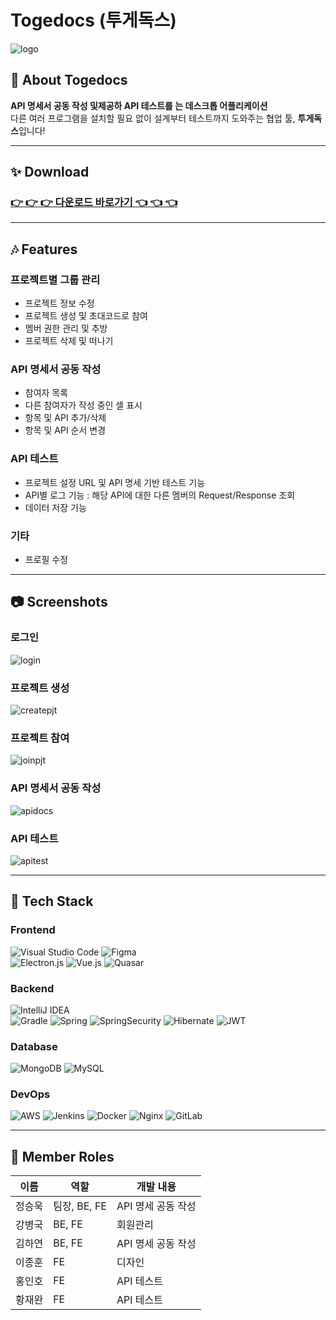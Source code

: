 # Togedocs (투게독스)
![logo](/readmeassets/logo.png)
## :dog: About Togedocs

**API 명세서 공동 작성 및제공하 API 테스트를 는 데스크톱 어플리케이션**   
다른 여러 프로그램을 설치할 필요 없이 설계부터 테스트까지 도와주는 협업 툴, **투게독스**입니다!

<hr/>

## :sparkles: Download
### [:point_right: :point_right: :point_right: 다운로드 바로가기 :point_left: :point_left: :point_left: ](https://lab.ssafy.com/s07-final/S07P31A404/uploads/d9ac93dd5f1c2351ff3f646cb26f4312/TogeDocs_Setup_0.1.0.exe)

<hr/>
   
## :notes: Features
### 프로젝트별 그룹 관리
- 프로젝트 정보 수정
- 프로젝트 생성 및 초대코드로 참여
- 멤버 권한 관리 및 추방
- 프로젝트 삭제 및 떠나기

### API 명세서 공동 작성
- 참여자 목록
- 다른 참여자가 작성 중인 셀 표시
- 항목 및 API 추가/삭제
- 항목 및 API 순서 변경

### API 테스트
- 프로젝트 설정 URL 및 API 명세 기반 테스트 기능
- API별 로그 기능 : 해당 API에 대한 다른 멤버의 Request/Response 조회
- 데이터 저장 기능

### 기타
- 프로필 수정

<hr/>

## :camera: Screenshots
### 로그인
![login](/readmeassets/login.gif)
### 프로젝트 생성
![createpjt](/readmeassets/createpjt.gif)
### 프로젝트 참여
![joinpjt](/readmeassets/joinpjt.gif)
### API 명세서 공동 작성
![apidocs](/readmeassets/apidocs.gif)
### API 테스트
![apitest](/readmeassets/apitest.gif)

<hr/>

## :pushpin: Tech Stack
### Frontend
![Visual Studio Code](https://img.shields.io/badge/Visual%20Studio%20Code-0078d7.svg?style=for-the-badge&logo=visual-studio-code&logoColor=white)
![Figma](https://img.shields.io/badge/figma-%23F24E1E.svg?style=for-the-badge&logo=figma&logoColor=white)   
![Electron.js](https://img.shields.io/badge/Electron-191970?style=for-the-badge&logo=Electron&logoColor=white)
![Vue.js](https://img.shields.io/badge/vuejs-%2335495e.svg?style=for-the-badge&logo=vuedotjs&logoColor=%234FC08D)
![Quasar](https://img.shields.io/badge/Quasar-16B7FB?style=for-the-badge&logo=quasar&logoColor=black)

### Backend
![IntelliJ IDEA](https://img.shields.io/badge/IntelliJ_IDEA-000000.svg?style=for-the-badge&logo=intellij-idea&logoColor=white)   
![Gradle](https://img.shields.io/badge/Gradle-02303A.svg?style=for-the-badge&logo=Gradle&logoColor=white)
![Spring](https://img.shields.io/badge/spring-%236DB33F.svg?style=for-the-badge&logo=spring&logoColor=white)
![SpringSecurity](https://img.shields.io/badge/Spring_Security-6DB33F?style=for-the-badge&logo=Spring-Security&logoColor=white)
![Hibernate](https://img.shields.io/badge/Hibernate-59666C?style=for-the-badge&logo=Hibernate&logoColor=white)
![JWT](https://img.shields.io/badge/JWT-323330?style=for-the-badge&logo=json-web-tokens&logoColor=pink)

### Database
![MongoDB](https://img.shields.io/badge/MongoDB-%234ea94b.svg?style=for-the-badge&logo=mongodb&logoColor=white)
![MySQL](https://img.shields.io/badge/MySQL-005C84?style=for-the-badge&logo=mysql&logoColor=white)

### DevOps
![AWS](https://img.shields.io/badge/AWS-%23FF9900.svg?style=for-the-badge&logo=amazon-aws&logoColor=white)
![Jenkins](https://img.shields.io/badge/jenkins-%232C5263.svg?style=for-the-badge&logo=jenkins&logoColor=white)
![Docker](https://img.shields.io/badge/docker-%230db7ed.svg?style=for-the-badge&logo=docker&logoColor=white)
![Nginx](https://img.shields.io/badge/nginx-%23009639.svg?style=for-the-badge&logo=nginx&logoColor=white)
![GitLab](https://img.shields.io/badge/gitlab-%23181717.svg?style=for-the-badge&logo=gitlab&logoColor=white)

<hr/>

## :raised_hands: Member Roles

| 이름   | 역할         | 개발 내용          |
| ------ | ------------ | ------------------ |
| 정승욱 | 팀장, BE, FE | API 명세 공동 작성 |
| 강병국 | BE, FE       | 회원관리           |
| 김하연 | BE, FE       | API 명세 공동 작성 |
| 이종훈 | FE           | 디자인             |
| 홍인호 | FE           | API 테스트         |
| 황재완 | FE           | API 테스트         |
